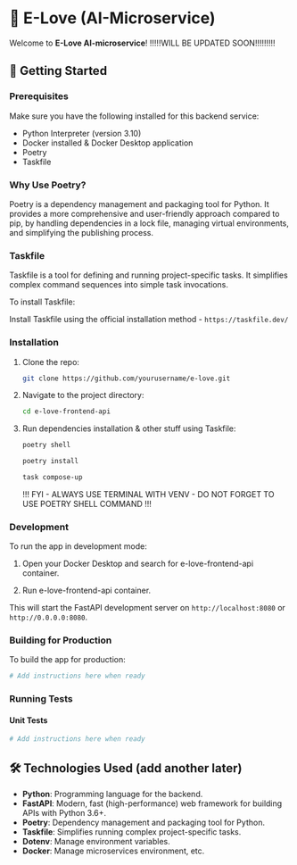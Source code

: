 # 💖 E-Love (AI-Microservice)

Welcome to **E-Love AI-microservice**!
!!!!!WILL BE UPDATED SOON!!!!!!!!!

## 🚀 Getting Started

### Prerequisites

Make sure you have the following installed for this backend service:

- Python Interpreter (version 3.10)
- Docker installed & Docker Desktop application
- Poetry
- Taskfile

### Why Use Poetry?

Poetry is a dependency management and packaging tool for Python. It provides a more comprehensive and user-friendly approach compared to pip,
by handling dependencies in a lock file, managing virtual environments, and simplifying the publishing process.

### Taskfile

Taskfile is a tool for defining and running project-specific tasks. It simplifies complex command sequences into simple task invocations.

To install Taskfile:

Install Taskfile using the official installation method - `https://taskfile.dev/`

### Installation

1. Clone the repo:

   ```sh
   git clone https://github.com/yourusername/e-love.git
   ```

2. Navigate to the project directory:

   ```sh
   cd e-love-frontend-api
   ```

3. Run dependencies installation & other stuff using Taskfile:

   ```sh
   poetry shell
   ```

   ```sh
   poetry install
   ```

   ```sh
   task compose-up
   ```

   !!! FYI - ALWAYS USE TERMINAL WITH VENV - DO NOT FORGET TO USE POETRY SHELL COMMAND !!!

### Development

To run the app in development mode:

1. Open your Docker Desktop and search for e-love-frontend-api container.

2. Run e-love-frontend-api container.

This will start the FastAPI development server on `http://localhost:8080` or `http://0.0.0.0:8080`.

### Building for Production

To build the app for production:

```sh
# Add instructions here when ready
```

### Running Tests

#### Unit Tests

```sh
# Add instructions here when ready
```

## 🛠️ Technologies Used (add another later)

- **Python**: Programming language for the backend.
- **FastAPI**: Modern, fast (high-performance) web framework for building APIs with Python 3.6+.
- **Poetry**: Dependency management and packaging tool for Python.
- **Taskfile**: Simplifies running complex project-specific tasks.
- **Dotenv**: Manage environment variables.
- **Docker**: Manage microservices environment, etc.
